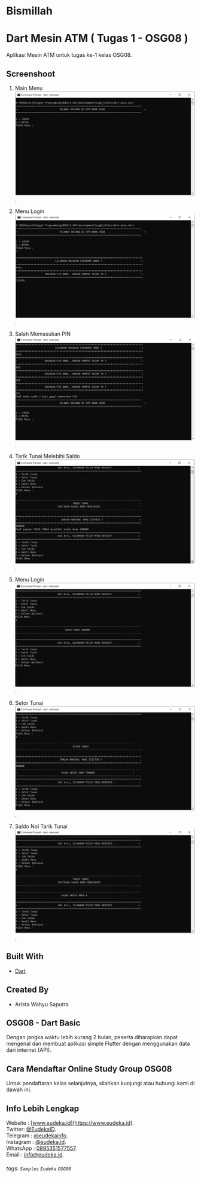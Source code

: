 # Bismillah
# Dart Mesin ATM ( Tugas 1 - OSG08 )
Aplikasi Mesin ATM untuk tugas ke-1 kelas OSG08.

## Screenshoot
1. Main Menu
![](img/1.MainMenu.png).

2. Menu Login
![](img/2.MenuLogin.png).

3. Salah Memasukan PIN
![](img/3.SalahMemasukanPIN.png).

4. Tarik Tunai Melebihi Saldo
![](img/4.TarikTunaiMelebihiSaldo.png).

5. Menu Login
![](img/5.CekSaldo.png).

6. Setor Tunai
![](img/6.SetorTunai.png).

7. Saldo Nol Tarik Tunai
![](img/7.SaldoNolTarikTunai.png).

## Built With
- [Dart](https://dart.dev/)

## Created By
- Arista Wahyu Saputra

## OSG08 - Dart Basic
Dengan jangka waktu lebih kurang 2 bulan, peserta diharapkan dapat mengenal dan membuat aplikasi simple Flutter dengan menggunakan data dari internet (API).

## Cara Mendaftar Online Study Group OSG08
Untuk pendaftaran kelas selanjutnya, silahkan kunjungi atau hubungi kami di dawah ini.

## Info Lebih Lengkap
Website : [www.eudeka.id](https://www.eudeka.id).  
Twitter: [@EudekaID](https://twitter.com/EudekaID).  
Telegram : [@eudekainfo](https://t.me/eudekainfo).  
Instagram : [@eudeka.id](https://instagram.com/eudeka.id).  
WhatsApp : [0895351577557](https://wa.me/62895351577557).  
Email : [info@eudeka.id](mailto:info@eudeka.id).  

###### tags: `Samples` `Eudeka` `OSG08`
